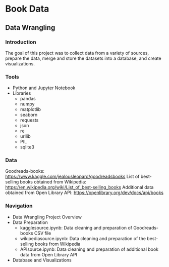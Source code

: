 # Book Data
## Data Wrangling 

### Introduction
The goal of this project was to collect data from a variety of sources, prepare the data, merge and store the datasets into a database, and create visualizations.  

### Tools
* Python and Jupyter Notebook 
* Libraries
  * pandas 
  * numpy
  * matplotlib
  * seaborn
  * requests
  * json
  * re
  * urllib
  * PIL
  * sqlite3

### Data
Goodreads-books: https://www.kaggle.com/jealousleopard/goodreadsbooks
List of best-selling books obtained from Wikipedia: https://en.wikipedia.org/wiki/List_of_best-selling_books
Additional data obtained from Open Library API: https://openlibrary.org/dev/docs/api/books

### Navigation
* Data Wrangling Project Overview
* Data Preparation
  * kagglesource.ipynb: Data cleaning and preparation of Goodreads-books CSV file
  * wikipediasource.ipynb: Data cleaning and preparation of the best-selling books from Wikipedia
  * APIsource.ipynb: Data cleaning and preparation of additional book data from Open Library API
* Database and Visualizations
